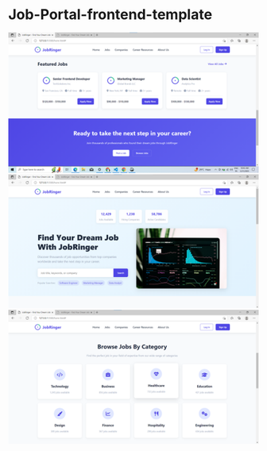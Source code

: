 # Job-Portal-frontend-template
![Map View](images/job-portal1.png)
![Map View](images/job-portal2.png)
![Map View](images/job-portal3.png)